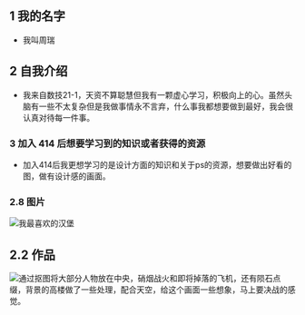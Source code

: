 ## 1 我的名字
- 我叫周瑞
## 2 自我介绍
- 我来自数技21-1，天资不算聪慧但我有一颗虚心学习，积极向上的心。虽然头脑有一些不太复杂但是我做事情永不言弃，什么事我都想要做到最好，我会很认真对待每一件事。
### 3 加入 414 后想要学习到的知识或者获得的资源
- 加入414后我更想学习的是设计方面的知识和关于ps的资源，想要做出好看的图，做有设计感的画面。
### 2.8 图片
![我最喜欢的汉堡](https://ibb.co/GQdMSGs)
## 2.2 作品
![通过抠图将大部分人物放在中央，硝烟战火和即将掉落的飞机，还有陨石点缀，背景的高楼做了一些处理，配合天空，给这个画面一些想象，马上要决战的感觉。](https://ibb.co/LzBs511)
